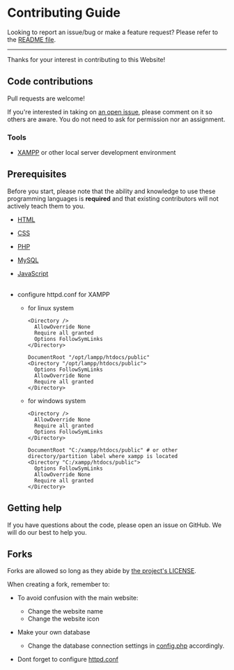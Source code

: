 # Contributing Guide

Looking to report an issue/bug or make a feature request? Please refer to the [README file](README.md).

---

Thanks for your interest in contributing to this Website!

## Code contributions

Pull requests are welcome!

If you're interested in taking on [an open issue](https://github.com/Pecs1/PCOZ-MS/issues), please comment on it so others are aware.
You do not need to ask for permission nor an assignment.

### Tools

- [XAMPP](https://www.apachefriends.org/) or other local server development environment

## Prerequisites

Before you start, please note that the ability and knowledge to use these programming languages is **required** and that existing contributors will not actively teach them to you.

- [HTML](https://www.w3schools.com/html/)
- [CSS](https://www.w3schools.com/css/)
- [PHP](https://www.php.net/manual/en/)
- [MySQL](https://www.mysql.com/)
- [JavaScript](https://www.w3schools.com/js/)
<br><br>
- configure httpd.conf for XAMPP

  - for linux system
    ```
    <Directory />
      AllowOverride None
      Require all granted
      Options FollowSymLinks
    </Directory>

    DocumentRoot "/opt/lampp/htdocs/public"
    <Directory "/opt/lampp/htdocs/public">
      Options FollowSymLinks
      AllowOverride None
      Require all granted
    </Directory>
    ```

  - for windows system

    ```
    <Directory />
      AllowOverride None
      Require all granted
      Options FollowSymLinks
    </Directory>

    DocumentRoot "C:/xampp/htdocs/public" # or other directory/partition label where xampp is located
    <Directory "C:/xampp/htdocs/public">
      Options FollowSymLinks
      AllowOverride None
      Require all granted
    </Directory>
    ```

## Getting help

If you have questions about the code, please open an issue on GitHub. We will do our best to help you.

## Forks

Forks are allowed so long as they abide by [the project's LICENSE](https://github.com/Pecs1/PCOZ-MS/blob/main/LICENSE).

When creating a fork, remember to:

- To avoid confusion with the main website:
  - Change the website name
  - Change the website icon

- Make your own database
  - Change the database connection settings in [config.php](config.php) accordingly.
- Dont forget to configure [httpd.conf](CONTRIBUTING.md#prerequisites)
